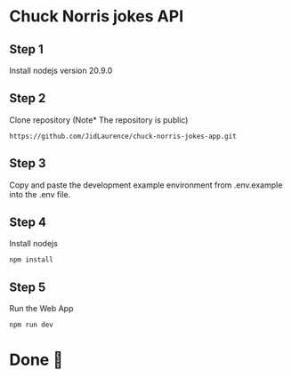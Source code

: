 # Chuck Norris jokes API

## Step 1

Install nodejs version 20.9.0

## Step 2

Clone repository (Note\* The repository is public)

```
https://github.com/JidLaurence/chuck-norris-jokes-app.git
```

## Step 3

Copy and paste the development example environment from .env.example into the .env file.

## Step 4

Install nodejs

```
npm install
```

## Step 5

Run the Web App

```
npm run dev
```

# Done 🏁
